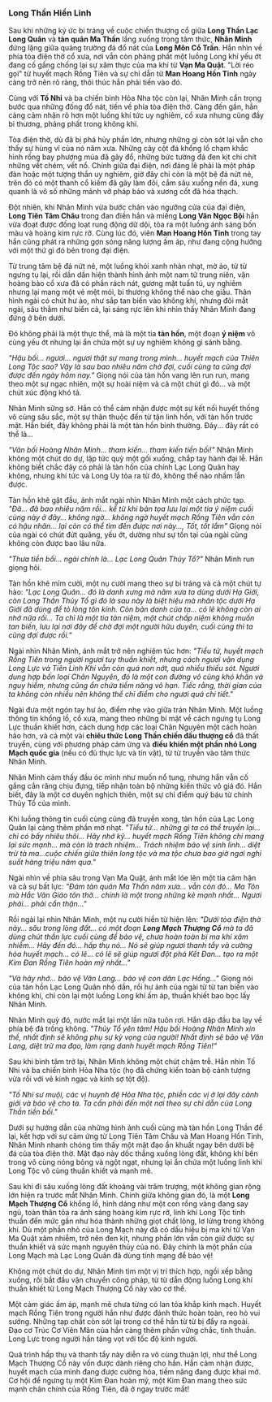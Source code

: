 ### Long Thần Hiển Linh

Sau khi những ký ức bi tráng về cuộc chiến thượng cổ giữa **Long Thần Lạc Long Quân** và **tàn quân Ma Thần** lắng xuống trong tâm thức, **Nhân Minh** đứng lặng giữa quảng trường đá đổ nát của **Long Môn Cổ Trấn**. Hắn nhìn về phía tòa điện thờ cổ xưa, nơi vẫn còn phảng phất một luồng Long khí yếu ớt đang cố gắng chống lại sự xâm thực của ma khí từ **Vạn Ma Quật**. "Lời réo gọi" từ huyết mạch Rồng Tiên và sự chỉ dẫn từ **Man Hoang Hồn Tinh** ngày càng trở nên rõ ràng, thôi thúc hắn phải tiến vào đó.

Cùng với **Tố Nhi** và ba chiến binh Hỏa Nha tộc còn lại, Nhân Minh cẩn trọng bước qua những đống đổ nát, tiến về phía tòa điện thờ. Càng đến gần, hắn càng cảm nhận rõ hơn một luồng khí tức uy nghiêm, cổ xưa nhưng cũng đầy bi thương, phảng phất trong không khí.

Tòa điện thờ, dù đã bị phá hủy phần lớn, nhưng những gì còn sót lại vẫn cho thấy sự hùng vĩ của nó năm xưa. Những cây cột đá khổng lồ chạm khắc hình rồng bay phượng múa đã gãy đổ, những bức tường đá đen kịt chi chít những vết chém, vết nổ. Chính giữa đại điện, nơi đáng lẽ phải là một pháp đàn hoặc một tượng thần uy nghiêm, giờ đây chỉ còn là một bệ đá nứt nẻ, trên đó có một thanh cổ kiếm đã gãy làm đôi, cắm sâu xuống nền đá, xung quanh là vô số những mảnh vỡ pháp bảo và xương cốt đã hóa thạch.

Đột nhiên, khi Nhân Minh vừa bước chân vào ngưỡng cửa của đại điện, **Long Tiên Tâm Châu** trong đan điền hắn và miếng **Long Văn Ngọc Bội** hắn vừa đoạt được đồng loạt rung động dữ dội, tỏa ra một luồng ánh sáng bốn màu và hoàng kim rực rỡ. Cùng lúc đó, viên **Man Hoang Hồn Tinh** trong tay hắn cũng phát ra những gợn sóng năng lượng ấm áp, như đang cộng hưởng với một thứ gì đó bên trong đại điện.

Từ trung tâm bệ đá nứt nẻ, một luồng khói xanh nhàn nhạt, mờ ảo, từ từ ngưng tụ lại, rồi dần dần hiện thành hình ảnh một nam tử trung niên, vận hoàng bào cổ xưa đã có phần rách nát, gương mặt tuấn tú, uy nghiêm nhưng lại mang một vẻ mệt mỏi, bi thương không thể nào che giấu. Thân hình ngài có chút hư ảo, như sắp tan biến vào không khí, nhưng đôi mắt ngài, sâu thẳm như biển cả, lại sáng rực lên khi nhìn thấy Nhân Minh đang đứng ở bên dưới.

Đó không phải là một thực thể, mà là một tia **tàn hồn**, một đoạn **ý niệm** vô cùng yếu ớt nhưng lại ẩn chứa một sự uy nghiêm không gì sánh bằng.

_"Hậu bối... ngươi... ngươi thật sự mang trong mình... huyết mạch của Thiên Long Tộc sao? Vậy là sau bao nhiêu năm chờ đợi, cuối cùng ta cũng đợi được đến ngày hôm nay."_ Giọng nói của tàn hồn vang lên run run, mang theo một sự ngạc nhiên, một sự hoài niệm và cả một chút gì đó... và một chút xúc động khó tả.

Nhân Minh sững sờ. Hắn có thể cảm nhận được một sự kết nối huyết thống vô cùng sâu sắc, một sự thân thuộc đến từ tận linh hồn, với tàn hồn trước mặt. Hắn biết, đây không phải là một tàn hồn bình thường. Đây... đây rất có thể là...

_"Vãn bối Hoàng Nhân Minh... tham kiến... tham kiến tiền bối!"_ Nhân Minh không một chút do dự, lập tức quỳ một gối xuống, chắp tay hành đại lễ. Hắn không biết chắc đây có phải là tàn hồn của chính Lạc Long Quân hay không, nhưng khí tức và Long Uy tỏa ra từ đó, không thể nào nhầm lẫn được.

Tàn hồn khẽ gật đầu, ánh mắt ngài nhìn Nhân Minh một cách phức tạp. _"Đã... đã bao nhiêu năm rồi... kể từ khi bản tọa lưu lại một tia ý niệm cuối cùng này ở đây... không ngờ... không ngờ huyết mạch Rồng Tiên vẫn còn có hậu nhân... lại còn có thể tìm đến được nơi này..., Tốt, tốt lắm"_ Giọng nói của ngài có chút đứt quãng, yếu ớt, dường như sự tồn tại của ngài cũng không còn được bao lâu nữa.

_"Thưa tiền bối... ngài chính là... Lạc Long Quân Thủy Tổ?"_ Nhân Minh run giọng hỏi.

Tàn hồn khẽ mỉm cười, một nụ cười mang theo sự bi tráng và cả một chút tự hào: _"Lạc Long Quân... đó là danh xưng mà năm xưa ta dùng dưới Hạ Giới, còn Long Thần Thủy Tổ gì đó là sau này là biệt hiệu mà nhân tộc dưới Hạ Giới đã dùng để tỏ lòng tôn kính. Còn bản danh của ta... có lẽ không còn ai nhớ nữa rồi... Ta chỉ là một tia tàn niệm, một chút chấp niệm không muốn tan biến, lưu lại nơi đây để chờ đợi một người hữu duyên, cuối cùng thì ta cũng đợi được rồi."_

Ngài nhìn Nhân Minh, ánh mắt trở nên nghiêm túc hơn: _"Tiểu tử, huyết mạch Rồng Tiên trong người ngươi tuy thuần khiết, nhưng cách ngươi vận dụng Long Lực và Tiên Linh Khí vẫn còn quá non nớt, quá nhiều thiếu sót. Ngươi dung hợp bốn loại Chân Nguyên, đó là một con đường vô cùng khó khăn và nguy hiểm, nhưng cũng ẩn chứa tiềm năng vô hạn. Tiếc rằng, thời gian của ta không còn nhiều nên không thể chỉ điểm cho ngươi quá chi tiết."_

Ngài đưa một ngón tay hư ảo, điểm nhẹ vào giữa trán Nhân Minh. Một luồng thông tin khổng lồ, cổ xưa, mang theo những bí mật về cách ngưng tụ Long Lực thuần khiết hơn, cách dung hợp các loại Chân Nguyên một cách hoàn hảo hơn, và cả một vài **chiêu thức Long Thần chiến đấu thượng cổ** đã thất truyền, cùng với phương pháp cảm ứng và **điều khiển một phần nhỏ Long Mạch quốc gia** (nếu có đủ thực lực và tín vật), từ từ truyền vào tâm thức Nhân Minh.

Nhân Minh cảm thấy đầu óc mình như muốn nổ tung, nhưng hắn vẫn cố gắng cắn răng chịu đựng, tiếp nhận toàn bộ những kiến thức vô giá đó. Hắn biết, đây là một cơ duyên nghịch thiên, một sự chỉ điểm quý báu từ chính Thủy Tổ của mình.

Khi luồng thông tin cuối cùng cũng đã truyền xong, tàn hồn của Lạc Long Quân lại càng thêm phần mờ nhạt. _"Tiểu tử... những gì ta có thể truyền lại... chỉ có bấy nhiêu thôi... Hãy nhớ kỹ... huyết mạch Rồng Tiên không chỉ mang lại sức mạnh... mà còn là trách nhiệm... Trách nhiệm bảo vệ sinh linh... diệt trừ tà ma...cuộc chiến giữa thiên long tộc và ma tộc chưa bao giờ ngơi nghỉ suốt hàng triệu năm qua."_

Ngài nhìn về phía sâu trong Vạn Ma Quật, ánh mắt lóe lên một tia căm hận và cả sự bất lực: _"Đám tàn quân Ma Thần năm xưa... vẫn còn đó... Ma Tôn mà Hắc Vân Giáo tôn thờ... chính là một trong những kẻ mạnh nhất... Ngươi phải... phải cẩn thận..."_

Rồi ngài lại nhìn Nhân Minh, một nụ cười hiền từ hiện lên: _"Dưới tòa điện thờ này... sâu trong lòng đất... có một đoạn **Long Mạch Thượng Cổ** mà ta đã dùng chút thần lực cuối cùng để bảo vệ, chưa hoàn toàn bị ma khí xâm nhiễm... Hãy đến đó... hấp thụ nó... Nó sẽ giúp ngươi thanh tẩy và cường hóa huyết mạch... có lẽ... có lẽ sẽ giúp ngươi đột phá Kết Đan... tạo ra một Kim Đan Rồng Tiên hoàn mỹ nhất..."_

_"Và hãy nhớ... bảo vệ Văn Lang... bảo vệ con dân Lạc Hồng..."_ Giọng nói của tàn hồn Lạc Long Quân nhỏ dần, rồi hư ảnh của ngài từ từ tan biến vào không khí, chỉ còn lại một luồng Long khí ấm áp, thuần khiết bao bọc lấy Nhân Minh.

Nhân Minh quỳ đó, nước mắt lại một lần nữa tuôn rơi. Hắn dập đầu ba lạy về phía bệ đá trống không. _"Thủy Tổ yên tâm! Hậu bối Hoàng Nhân Minh xin thề, nhất định sẽ không phụ sự kỳ vọng của người! Nhất định sẽ bảo vệ Văn Lang, diệt trừ ma đạo, làm rạng danh huyết mạch Rồng Tiên!"_

Sau khi bình tâm trở lại, Nhân Minh không một chút chậm trễ. Hắn nhìn Tố Nhi và ba chiến binh Hỏa Nha tộc (họ đã chứng kiến toàn bộ cảnh tượng vừa rồi với vẻ kinh ngạc và kính sợ tột độ).

_"Tố Nhi sư muội, các vị huynh đệ Hỏa Nha tộc, phiền các vị ở lại đây cảnh giới và bảo vệ cho ta. Ta cần phải đến một nơi theo sự chỉ dẫn của Long Thần tiền bối."_

Dưới sự hướng dẫn của những hình ảnh cuối cùng mà tàn hồn Long Thần để lại, kết hợp với sự cảm ứng từ Long Tiên Tâm Châu và Man Hoang Hồn Tinh, Nhân Minh nhanh chóng tìm thấy một mật đạo ẩn khuất ngay bên dưới bệ đá của tòa điện thờ. Mật đạo này dốc thẳng xuống lòng đất, không khí bên trong vô cùng nóng bỏng và ngột ngạt, nhưng lại ẩn chứa một luồng linh khí Long Tộc vô cùng thuần khiết và mạnh mẽ.

Sau khi đi sâu xuống lòng đất khoảng vài trăm trượng, một không gian rộng lớn hiện ra trước mắt Nhân Minh. Chính giữa không gian đó, là một **Long Mạch Thượng Cổ** khổng lồ, hình dáng như một con rồng vàng đang say ngủ, toàn thân tỏa ra ánh sáng hoàng kim rực rỡ, linh khí Long Tộc tinh thuần đến mức gần như hóa thành những giọt chất lỏng, lơ lửng trong không khí. Dù một phần nhỏ của Long Mạch này đã có dấu hiệu bị ma khí từ Vạn Ma Quật xâm nhiễm, trở nên đen kịt, nhưng phần lớn vẫn còn giữ được sự thuần khiết và sức mạnh nguyên thủy của nó. Đây chính là một phần của Long Mạch mà Lạc Long Quân đã dùng tính mạng để bảo vệ!

Không một chút do dự, Nhân Minh tìm một vị trí thích hợp, ngồi xếp bằng xuống, rồi bắt đầu vận chuyển công pháp, từ từ dẫn động luồng Long khí thuần khiết từ Long Mạch Thượng Cổ này vào cơ thể.

Một cảm giác ấm áp, mạnh mẽ chưa từng có lan tỏa khắp kinh mạch. Huyết mạch Rồng Tiên trong người hắn như được đánh thức hoàn toàn, reo hò vui sướng. Những tạp chất còn sót lại trong cơ thể hắn từ từ bị đẩy ra ngoài. Đạo cơ Trúc Cơ Viên Mãn của hắn càng thêm phần vững chắc, tinh thuần. Long Lực trong người hắn tăng vọt với tốc độ kinh người.

Quá trình hấp thụ và thanh tẩy này diễn ra vô cùng thuận lợi, như thể Long Mạch Thượng Cổ này vốn được dành riêng cho hắn. Hắn cảm nhận được, huyết mạch của mình đang được cường hóa, tiềm năng đang được khai mở. Cơ hội để ngưng tụ một Kim Đan hoàn mỹ, một Kim Đan mang theo sức mạnh chân chính của Rồng Tiên, đã ở ngay trước mắt!
